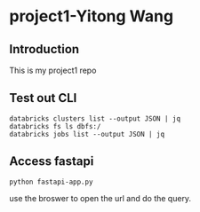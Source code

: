 # project1-Yitong Wang

## Introduction 
This is my project1 repo 
 

## Test out CLI

```
databricks clusters list --output JSON | jq
databricks fs ls dbfs:/
databricks jobs list --output JSON | jq
```


## Access fastapi

```
python fastapi-app.py
```

use the broswer to open the url and do the query. 
